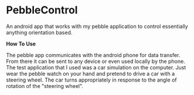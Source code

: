 # PebbleControl

An android app that works with my pebble application to control essentially anything orientation based.

<b>How To Use</b>

The pebble app communicates with the android phone for data transfer. From there it can be sent to any device or even used locally by the phone. The test application that I used was a car simulation on the computer. Just wear the pebble watch on your hand and pretend to drive a car with a steering wheel. The car turns appropriately in response to the angle of rotation of the "steering wheel".
